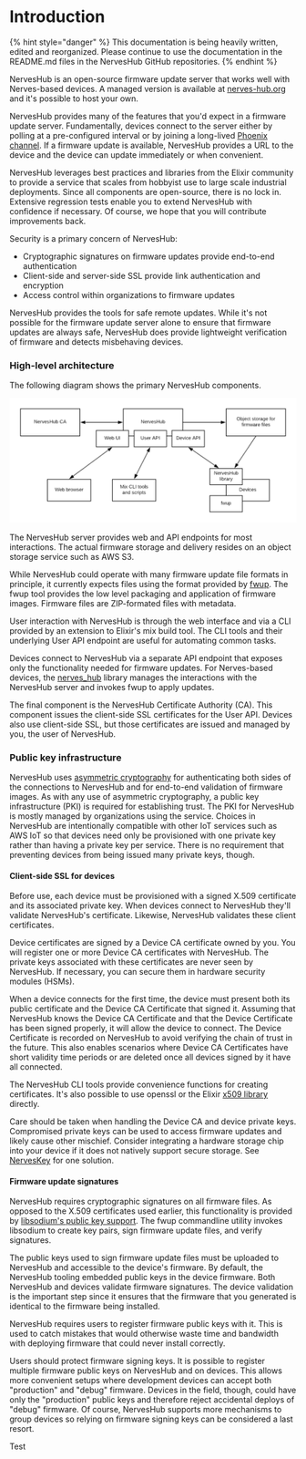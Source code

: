 # Introduction

{% hint style="danger" %}
This documentation is being heavily written, edited and reorganized. Please continue to use the documentation in the README.md files in the NervesHub GitHub repositories.
{% endhint %}

NervesHub is an open-source firmware update server that works well with Nerves-based devices. A managed version is available at [nerves-hub.org](https://nerves-hub.org) and it's possible to host your own.

NervesHub provides many of the features that you'd expect in a firmware update server. Fundamentally, devices connect to the server either by polling at a pre-configured interval or by joining a long-lived [Phoenix channel](https://hexdocs.pm/phoenix/channels.html). If a firmware update is available, NervesHub provides a URL to the device and the device can update immediately or when convenient.

NervesHub leverages best practices and libraries from the Elixir community to provide a service that scales from hobbyist use to large scale industrial deployments. Since all components are open-source, there is no lock in. Extensive regression tests enable you to extend NervesHub with confidence if necessary. Of course, we hope that you will contribute improvements back.

Security is a primary concern of NervesHub:

* Cryptographic signatures on firmware updates provide end-to-end authentication
* Client-side and server-side SSL provide link authentication and encryption
* Access control within organizations to firmware updates

NervesHub provides the tools for safe remote updates. While it's not possible for the firmware update server alone to ensure that firmware updates are always safe, NervesHub does provide lightweight verification of firmware and detects misbehaving devices.

### High-level architecture

The following diagram shows the primary NervesHub components.

![](.gitbook/assets/nerveshub-architecture-1.png)

The NervesHub server provides web and API endpoints for most interactions. The actual firmware storage and delivery resides on an object storage service such as AWS S3.

While NervesHub could operate with many firmware update file formats in principle, it currently expects files using the format provided by [fwup](https://github.com/fhunleth/fwup). The fwup tool provides the low level packaging and application of firmware images. Firmware files are ZIP-formated files with metadata.

User interaction with NervesHub is through the web interface and via a CLI provided by an extension to Elixir's mix build tool. The CLI tools and their underlying User API endpoint are useful for automating common tasks.

Devices connect to NervesHub via a separate API endpoint that exposes only the functionality needed for firmware updates. For Nerves-based devices, the [nerves\_hub](https://github.com/nerves-hub/nerves_hub) library manages the interactions with the NervesHub server and invokes fwup to apply updates.

The final component is the NervesHub Certificate Authority \(CA\). This component issues the client-side SSL certificates for the User API. Devices also use client-side SSL, but those certificates are issued and managed by you, the user of NervesHub.

### Public key infrastructure

NervesHub uses [asymmetric cryptography](https://en.wikipedia.org/wiki/Public-key_cryptography) for authenticating both sides of the connections to NervesHub and for end-to-end validation of firmware images. As with any use of asymmetric cryptography, a public key infrastructure \(PKI\) is required for establishing trust. The PKI for NervesHub is mostly managed by organizations using the service. Choices in NervesHub are intentionally compatible with other IoT services such as AWS IoT so that devices need only be provisioned with one private key rather than having a private key per service. There is no requirement that preventing devices from being issued many private keys, though.

####  Client-side SSL for devices

Before use, each device must be provisioned with a signed X.509 certificate and its associated private key. When devices connect to NervesHub they'll validate NervesHub's certificate. Likewise, NervesHub validates these client certificates.

Device certificates are signed by a Device CA certificate owned by you. You will register one or more Device CA certificates with NervesHub. The private keys associated with these certificates are never seen by NervesHub. If necessary, you can secure them in hardware security modules \(HSMs\).

When a device connects for the first time, the device must present both its public certificate and the Device CA Certificate that signed it. Assuming that NervesHub knows the Device CA Certificate and that the Device Certificate has been signed properly, it will allow the device to connect. The Device Certificate is recorded on NervesHub to avoid verifying the chain of trust in the future. This also enables scenarios where Device CA Certificates have short validity time periods or are deleted once all devices signed by it have all connected.

The NervesHub CLI tools provide convenience functions for creating certificates. It's also possible to use openssl or the Elixir [x509 library](https://hex.pm/packages/x509) directly.

Care should be taken when handling the Device CA and device private keys. Compromised private keys can be used to access firmware updates and likely cause other mischief. Consider integrating a hardware storage chip into your device if it does not natively support secure storage. See [NervesKey](nerveskey/getting-started.md) for one solution.

#### Firmware update signatures

NervesHub requires cryptographic signatures on all firmware files. As opposed to the X.509 certificates used earlier, this functionality is provided by [libsodium's public key support](https://download.libsodium.org/doc/public-key_cryptography/public-key_signatures). The fwup commandline utility invokes libsodium to create key pairs, sign firmware update files, and verify signatures.

The public keys used to sign firmware update files must be uploaded to NervesHub and accessible to the device's firmware. By default, the NervesHub tooling embedded public keys in the device firmware. Both NervesHub and devices validate firmware signatures. The device validation is the important step since it ensures that the firmware that you generated is identical to the firmware being installed.

NervesHub requires users to register firmware public keys with it. This is used to catch mistakes that would otherwise waste time and bandwidth with deploying firmware that could never install correctly.

Users should protect firmware signing keys. It is possible to register multiple firmware public keys on NervesHub and on devices. This allows more convenient setups where development devices can accept both "production" and "debug" firmware. Devices in the field, though, could have only the "production" public keys and therefore reject accidental deploys of "debug" firmware. Of course, NervesHub supports more mechanisms to group devices so relying on firmware signing keys can be considered a last resort.

Test











